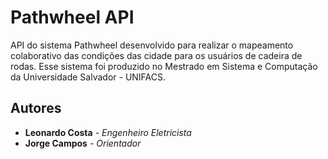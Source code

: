 # Pathwheel API

API do sistema Pathwheel desenvolvido para realizar o mapeamento colaborativo das condições das cidade para os usuários de cadeira de rodas. Esse sistema foi produzido no Mestrado em Sistema e Computação da Universidade Salvador - UNIFACS.

## Autores

* **Leonardo Costa** - *Engenheiro Eletricista*
* **Jorge Campos** - *Orientador*
